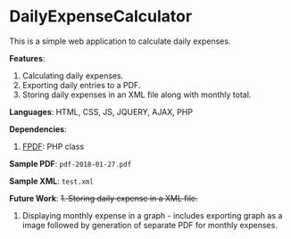 # DailyExpenseCalculator
This is a simple web application to calculate daily expenses.

**Features**:
1. Calculating daily expenses.
2. Exporting daily entries to a PDF.
3. Storing daily expenses in an XML file along with monthly total.

**Languages**: HTML, CSS, JS, JQUERY, AJAX, PHP

**Dependencies**:
1. [FPDF](http://www.fpdf.org/): PHP class

**Sample PDF**: `pdf-2018-01-27.pdf`

**Sample XML**: `test.xml`

**Future Work**:
~~1. Storing daily expense in a XML file.~~
1. Displaying monthly expense in a graph - includes exporting graph as a image followed by generation of separate PDF for monthly expenses.
